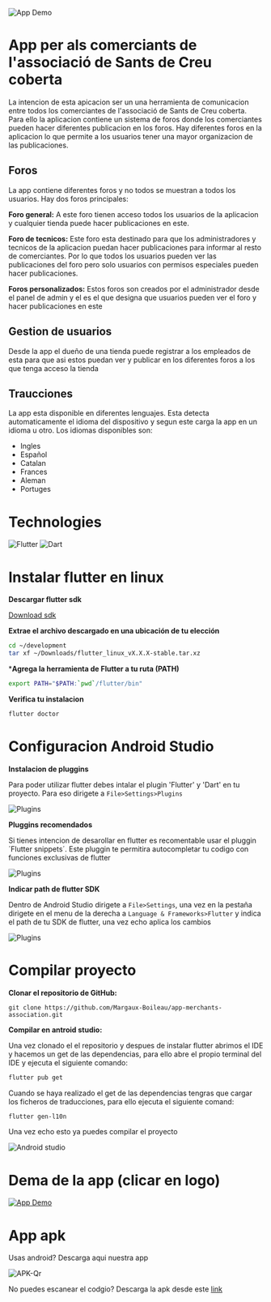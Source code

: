 ![App Demo](readme_assets\app_logo.jpg)

# App per als comerciants de l'associació de Sants de Creu coberta

La intencion de esta apicacion ser un una herramienta de comunicacion entre todos los comerciantes de l'associació de Sants de Creu coberta. Para ello la aplicacion contiene un sistema de foros donde los comerciantes pueden hacer diferentes publicacion en los foros. Hay diferentes foros en la aplicacion lo que permite a los usuarios tener una mayor organizacion de las publicaciones.

## Foros
La app contiene diferentes foros y no todos se muestran a todos los usuarios. Hay dos foros principales:

**Foro general:** A este foro tienen acceso todos los usuarios de la aplicacion y cualquier tienda puede hacer publicaciones en este.

**Foro de tecnicos:** Este foro esta destinado para que los administradores y tecnicos de la aplicacion puedan hacer publicaciones para informar al resto de comerciantes. Por lo que todos los usuarios pueden ver las publicaciones del foro pero solo usuarios con permisos especiales pueden hacer publicaciones.

**Foros personalizados:** Estos foros son creados por el administrador desde el panel de admin y el es el que designa que usuarios pueden ver el foro y hacer publicaciones en este

## Gestion de usuarios

Desde la app el dueño de una tienda puede registrar a los empleados de esta para que asi estos puedan ver y publicar en los diferentes foros a los que tenga acceso la tienda

## Traucciones

La app esta disponible en diferentes lenguajes. Esta detecta automaticamente el idioma del dispositivo y segun este carga la app en un idioma u otro. Los idiomas disponibles son:
- Ingles
- Español
- Catalan
- Frances
- Aleman
- Portuges

# Technologies
![Flutter](https://img.shields.io/badge/Flutter-%2302569B.svg?style=for-the-badge&logo=Flutter&logoColor=white) ![Dart](https://img.shields.io/badge/dart-%230175C2.svg?style=for-the-badge&logo=dart&logoColor=white)

# Instalar flutter en linux

**Descargar flutter sdk**

[Download sdk](https://storage.googleapis.com/flutter_infra_release/releases/stable/linux/flutter_linux_3.19.1-stable.tar.xz)

**Extrae el archivo descargado en una ubicación de tu elección**

```bash
cd ~/development
tar xf ~/Downloads/flutter_linux_vX.X.X-stable.tar.xz
```

***Agrega la herramienta de Flutter a tu ruta (PATH)**

```bash
export PATH="$PATH:`pwd`/flutter/bin"
```

**Verifica tu instalacion**

```bash
flutter doctor
```

# Configuracion Android Studio

**Instalacion de pluggins**

Para poder utilizar flutter debes intalar el plugin 'Flutter' y 'Dart' en tu proyecto. Para eso dirigete a `File>Settings>Plugins`

![Plugins](readme_assets\pluggins_flutter.png) 

**Pluggins recomendados**

Si tienes intencion de desarollar en flutter es recomentable usar el pluggin ´Flutter snippets´. Este pluggin te permitira autocompletar tu codigo con funciones exclusivas de flutter

![Plugins](readme_assets/extra_pluggins_flutter.png) 

**Indicar path de flutter SDK**

Dentro de Android Studio dirigete a ``File>Settings``, una vez en la pestaña dirigete en el menu de la derecha a ``Language & Frameworks>Flutter`` y indica el path de tu SDK de flutter, una vez echo aplica los cambios

![Plugins](readme_assets/flutter_path.png) 

# Compilar proyecto

**Clonar el repositorio de GitHub:**

    git clone https://github.com/Margaux-Boileau/app-merchants-association.git

**Compilar en antroid studio:**

Una vez clonado el el repositorio y despues de instalar flutter abrimos el IDE y hacemos un get de las dependencias, para ello abre el propio terminal del IDE y ejecuta el siguiente comando:

```bash
flutter pub get
```

Cuando se haya realizado el get de las dependencias tengras que cargar los ficheros de traducciones, para ello ejecuta el siguiente comand:

```bash
flutter gen-l10n
```


Una vez echo esto ya puedes compilar el proyecto

![Android studio](readme_assets/run_app_android.png) 


# Dema de la app (clicar en logo)

[![App Demo](readme_assets\app_logo.jpg)](https://drive.google.com/file/d/1a2-2fYGBAlG_Kf2jA3iJ-jDS3jjFYrkf/view?usp=sharing)

# App apk

Usas android? Descarga aqui nuestra app

![APK-Qr](readme_assets\qr-code.png) 

No puedes escanear el codgio? Descarga la apk desde este [link](https://drive.google.com/file/d/1SAdtwZzslBFxYkaTbsNNm4LgFwDPxnB7/view?usp=sharing)